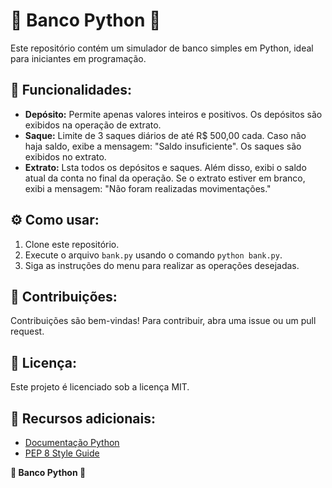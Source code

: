 # 🐍 Banco Python 🏦

Este repositório contém um simulador de banco simples em Python, ideal para iniciantes em programação. 

##  💸  Funcionalidades:

* **Depósito:** Permite apenas valores inteiros e positivos. Os depósitos são exibidos na operação de extrato.
* **Saque:** Limite de 3 saques diários de até R$ 500,00 cada. Caso não haja saldo, exibe a mensagem: "Saldo insuficiente". Os saques são exibidos no extrato.
* **Extrato:** Lsta todos os depósitos e saques. Além disso, exibi o saldo atual da conta no final da operação. Se o extrato estiver em branco, exibi a mensagem: "Não foram realizadas movimentações."

##  ⚙️  Como usar:

1. Clone este repositório.
2. Execute o arquivo `bank.py` usando o comando `python bank.py`.
3. Siga as instruções do menu para realizar as operações desejadas.

##  🤝  Contribuições:

Contribuições são bem-vindas! Para contribuir, abra uma issue ou um pull request.

##  📝  Licença:

Este projeto é licenciado sob a licença MIT.

##  🚀  Recursos adicionais:

* [Documentação Python](https://docs.python.org/3/)
* [PEP 8 Style Guide](https://www.python.org/dev/peps/pep-0008/)

**🐍  Banco Python  🏦**

